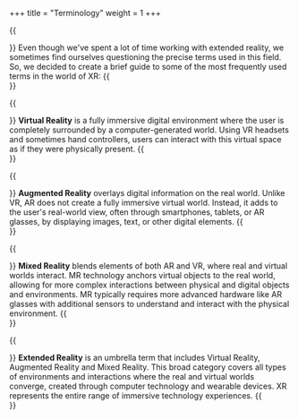 +++
title = "Terminology"
weight = 1
+++

{{<section title="Terminology">}}
Even though we've spent a lot of time working with extended reality, we sometimes find ourselves questioning the precise terms used in this field. So, we decided to create a brief guide to some of the most frequently used terms in the world of XR:
{{</section>}}

{{<section title="Virtual Reality (VR)">}}
**Virtual Reality** is a fully immersive digital environment where the user is completely surrounded by a computer-generated world. Using VR headsets and sometimes hand controllers, users can interact with this virtual space as if they were physically present.
{{</section>}}

{{<section title="Augmented Reality (AR)">}}
**Augmented Reality** overlays digital information on the real world. Unlike VR, AR does not create a fully immersive virtual world. Instead, it adds to the user's real-world view, often through smartphones, tablets, or AR glasses, by displaying images, text, or other digital elements.
{{</section>}}

{{<section title="Mixed Reality (MR)">}}
**Mixed Reality** blends elements of both AR and VR, where real and virtual worlds interact. MR technology anchors virtual objects to the real world, allowing for more complex interactions between physical and digital objects and environments. MR typically requires more advanced hardware like AR glasses with additional sensors to understand and interact with the physical environment.
{{</section>}}

{{<section title="Extended Reality (XR)">}}
**Extended Reality** is an umbrella term that includes Virtual Reality, Augmented Reality and Mixed Reality. This broad category covers all types of environments and interactions where the real and virtual worlds converge, created through computer technology and wearable devices. XR represents the entire range of immersive technology experiences.
{{</section>}}
